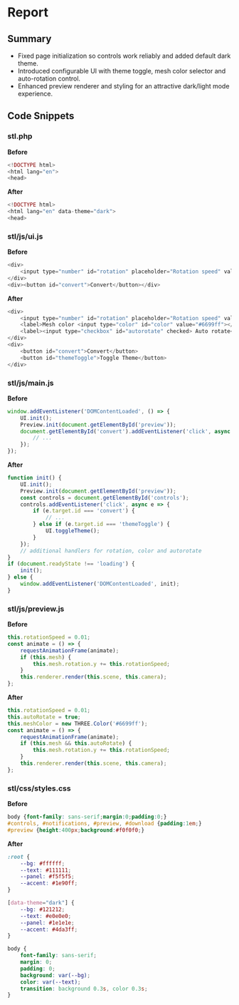 # Report

## Summary
- Fixed page initialization so controls work reliably and added default dark theme.
- Introduced configurable UI with theme toggle, mesh color selector and auto-rotation control.
- Enhanced preview renderer and styling for an attractive dark/light mode experience.

## Code Snippets
### stl.php
**Before**
```php
<!DOCTYPE html>
<html lang="en">
<head>
```
**After**
```php
<!DOCTYPE html>
<html lang="en" data-theme="dark">
<head>
```

### stl/js/ui.js
**Before**
```javascript
<div>
    <input type="number" id="rotation" placeholder="Rotation speed" value="0.01" step="0.01">
</div>
<div><button id="convert">Convert</button></div>
```
**After**
```javascript
<div>
    <input type="number" id="rotation" placeholder="Rotation speed" value="0.01" step="0.01">
    <label>Mesh color <input type="color" id="color" value="#6699ff"></label>
    <label><input type="checkbox" id="autorotate" checked> Auto rotate</label>
</div>
<div>
    <button id="convert">Convert</button>
    <button id="themeToggle">Toggle Theme</button>
</div>
```

### stl/js/main.js
**Before**
```javascript
window.addEventListener('DOMContentLoaded', () => {
    UI.init();
    Preview.init(document.getElementById('preview'));
    document.getElementById('convert').addEventListener('click', async () => {
        // ...
    });
});
```
**After**
```javascript
function init() {
    UI.init();
    Preview.init(document.getElementById('preview'));
    const controls = document.getElementById('controls');
    controls.addEventListener('click', async e => {
        if (e.target.id === 'convert') {
            // ...
        } else if (e.target.id === 'themeToggle') {
            UI.toggleTheme();
        }
    });
    // additional handlers for rotation, color and autorotate
}
if (document.readyState !== 'loading') {
    init();
} else {
    window.addEventListener('DOMContentLoaded', init);
}
```

### stl/js/preview.js
**Before**
```javascript
this.rotationSpeed = 0.01;
const animate = () => {
    requestAnimationFrame(animate);
    if (this.mesh) {
        this.mesh.rotation.y += this.rotationSpeed;
    }
    this.renderer.render(this.scene, this.camera);
};
```
**After**
```javascript
this.rotationSpeed = 0.01;
this.autoRotate = true;
this.meshColor = new THREE.Color('#6699ff');
const animate = () => {
    requestAnimationFrame(animate);
    if (this.mesh && this.autoRotate) {
        this.mesh.rotation.y += this.rotationSpeed;
    }
    this.renderer.render(this.scene, this.camera);
};
```

### stl/css/styles.css
**Before**
```css
body {font-family: sans-serif;margin:0;padding:0;}
#controls, #notifications, #preview, #download {padding:1em;}
#preview {height:400px;background:#f0f0f0;}
```
**After**
```css
:root {
    --bg: #ffffff;
    --text: #111111;
    --panel: #f5f5f5;
    --accent: #1e90ff;
}

[data-theme="dark"] {
    --bg: #121212;
    --text: #e0e0e0;
    --panel: #1e1e1e;
    --accent: #4da3ff;
}

body {
    font-family: sans-serif;
    margin: 0;
    padding: 0;
    background: var(--bg);
    color: var(--text);
    transition: background 0.3s, color 0.3s;
}
```
